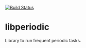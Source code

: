 [![Build Status](https://travis-ci.org/sobomax/libelperiodic.svg?branch=master)](https://travis-ci.org/sobomax/libelperiodic)

# libperiodic
Library to run frequent periodic tasks.
